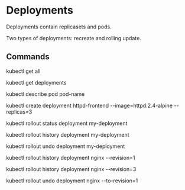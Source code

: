 # Deployments

Deployments contain replicasets and pods.

Two types of deployments: recreate and rolling update.

## Commands

kubectl get all

kubectl get deployments

kubectl describe pod pod-name

kubectl create deployment httpd-frontend --image=httpd:2.4-alpine --replicas=3

kubectl rollout status deployment my-deployment

kubectl rollout history deployment my-deployment

kubectl rollout undo deployment my-deployment

kubectl rollout history deployment nginx --revision=1

kubectl rollout history deployment nginx --revision=3

kubectl rollout undo deployment nginx --to-revision=1
